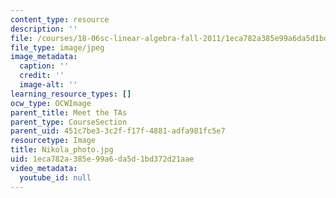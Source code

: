 ```yaml
---
content_type: resource
description: ''
file: /courses/18-06sc-linear-algebra-fall-2011/1eca782a385e99a6da5d1bd372d21aae_Nikola_photo.jpg
file_type: image/jpeg
image_metadata:
  caption: ''
  credit: ''
  image-alt: ''
learning_resource_types: []
ocw_type: OCWImage
parent_title: Meet the TAs
parent_type: CourseSection
parent_uid: 451c7be3-3c2f-f17f-4881-adfa981fc5e7
resourcetype: Image
title: Nikola_photo.jpg
uid: 1eca782a-385e-99a6-da5d-1bd372d21aae
video_metadata:
  youtube_id: null
---
```

